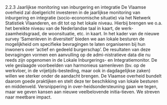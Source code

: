 2.2.3 Jaarlijkse monitoring van inburgering en integratie De Vlaamse overheid zal doelgericht investeren in de jaarlijkse monitoring van inburgering en integratie (socio-economische situatie) via het Netwerk Statistiek Vlaanderen, en dit tot op het lokale niveau. Hierbij brengen we o.a. het bereikte niveau van de Nederlandse taal in kaart, de werk-zaamheidsgraad, de woonsituatie, etc. in kaart. In het kader van de nieuwe survey ‘Samenleven in diversiteit’ bieden we aan lokale besturen de mogelijkheid om specifieke bevragingen te laten organiseren bij hun inwoners over ‘actief en gedeeld burgerschap’. De resultaten van deze bevragingen vormen een aanvulling op de admi-nistratieve data die nu reeds zijn opgenomen in de Lokale Inburgerings- en Integratiemonitor. De vele geslaagde voorbeelden van harmonieus samenleven (bv. op de werkvloer, in de vrijetijds-besteding, maar ook in dagdagelijkse zaken) willen we sterker onder de aandacht brengen. De Vlaamse overheid bundelt daarom goede praktijken en stelt deze ter beschikking van lokale besturen en middenveld. Versnippering in over-heidsondersteuning gaan we tegen, maar we geven kansen aan nieuwe veelbelovende initia-tieven. We streven naar meetbare impact. 